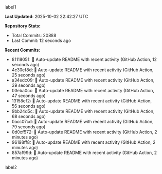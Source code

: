 
label1 
<!-- ACTIVITY_START -->
**Last Updated:** 2025-10-02 22:42:27 UTC

**Repository Stats:**
- Total Commits: 20888
- Last Commit: 12 seconds ago

**Recent Commits:**
- 81118051: 🤖 Auto-update README with recent activity (GitHub Action, 12 seconds ago)
- 4c30cf8d: 🤖 Auto-update README with recent activity (GitHub Action, 25 seconds ago)
- a34edc09: 🤖 Auto-update README with recent activity (GitHub Action, 39 seconds ago)
- 03eba0cc: 🤖 Auto-update README with recent activity (GitHub Action, 47 seconds ago)
- 13158ef2: 🤖 Auto-update README with recent activity (GitHub Action, 56 seconds ago)
- 9bb24d5c: 🤖 Auto-update README with recent activity (GitHub Action, 68 seconds ago)
- 0acc07cd: 🤖 Auto-update README with recent activity (GitHub Action, 79 seconds ago)
- 0d0cf572: 🤖 Auto-update README with recent activity (GitHub Action, 2 minutes ago)
- 96198ff8: 🤖 Auto-update README with recent activity (GitHub Action, 2 minutes ago)
- 857af99d: 🤖 Auto-update README with recent activity (GitHub Action, 2 minutes ago)
<!-- ACTIVITY_END -->

label2
